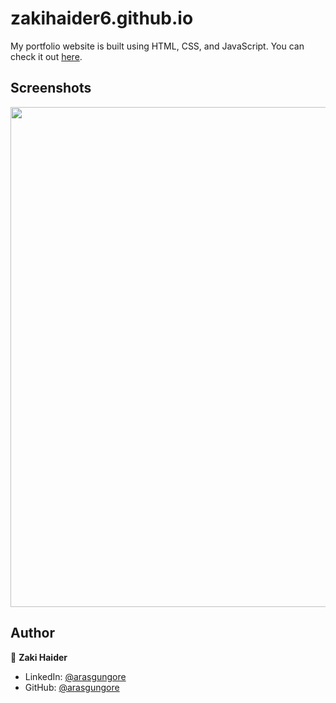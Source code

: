 # zakihaider6.github.io

My portfolio website is built using HTML, CSS, and JavaScript. You can check it out [here](https://zakihaider6.github.io).



## Screenshots

<p float="center">
    <img src="https://github.com/zakihaider6/zakihaider6.github.io/blob/main/Screenshots/1.png" width="800">
</p>



## Author

👤 **Zaki Haider**

* LinkedIn: [@arasgungore](https://www.linkedin.com/in/zaki-haider-15ba50230/)
* GitHub: [@arasgungore](https://github.com/zakihaider6)
